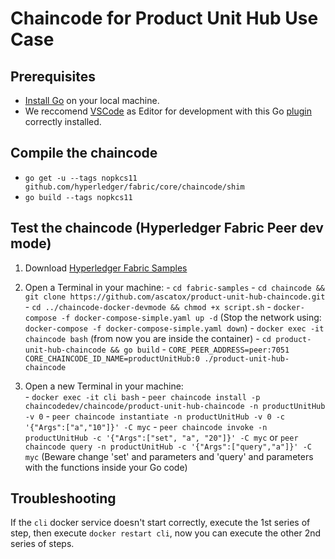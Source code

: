 # Chaincode for Product Unit Hub Use Case
## Prerequisites
* [Install Go](https://golang.org/doc/install) on your local machine.
* We reccomend [VSCode](https://code.visualstudio.com/) as Editor for development with this Go [plugin](https://code.visualstudio.com/docs/languages/go) correctly installed.

## Compile the chaincode
* `go get -u --tags nopkcs11 github.com/hyperledger/fabric/core/chaincode/shim`
* `go build --tags nopkcs11`

## Test the chaincode (Hyperledger Fabric Peer dev mode)
1. Download [Hyperledger Fabric Samples](https://hyperledger-fabric.readthedocs.io/en/latest/samples.html)
2. Open a Terminal in your machine:
        - `cd fabric-samples`
        - `cd chaincode && git clone https://github.com/ascatox/product-unit-hub-chaincode.git`
        - `cd ../chaincode-docker-devmode && chmod +x script.sh`
        - `docker-compose -f docker-compose-simple.yaml up -d` (Stop the network using: `docker-compose -f docker-compose-simple.yaml down`)
        - `docker exec -it chaincode bash` (from now you are inside the container)
        - `cd product-unit-hub-chaincode && go build`
        - `CORE_PEER_ADDRESS=peer:7051 CORE_CHAINCODE_ID_NAME=productUnitHub:0 ./product-unit-hub-chaincode`

3. Open a new Terminal in your machine:<br/>
        - `docker exec -it cli bash`
        - `peer chaincode install -p chaincodedev/chaincode/product-unit-hub-chaincode -n productUnitHub -v 0`
        - `peer chaincode instantiate -n productUnitHub -v 0 -c '{"Args":["a","10"]}' -C myc`
        - `peer chaincode invoke -n productUnitHub -c '{"Args":["set", "a", "20"]}' -C myc` or `peer chaincode query -n productUnitHub -c '{"Args":["query","a"]}' -C myc` (Beware change 'set' and parameters and 'query' and parameters with the functions inside your Go code)

## Troubleshooting
If the `cli` docker service doesn't start correctly, execute the 1st series of step, then execute `docker restart cli`, now you can execute the other 2nd series of steps.
